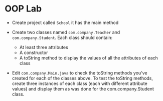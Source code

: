 # OOP Lab 

* Create project called `School` it has the main method 

* Create two classes named `com.company.Teacher` and `com.company.Student`. Each class should contain:
    * At least three attributes
    * A constructor
    * A toString method to display the values of all the attributes of each class

* Edit `com.company.Main.java` to check the toString methods you’ve created for each of the classes above. To test the toString methods, create three instances of each class (each with different attribute values) and display them as was done for the com.company.Student class.


